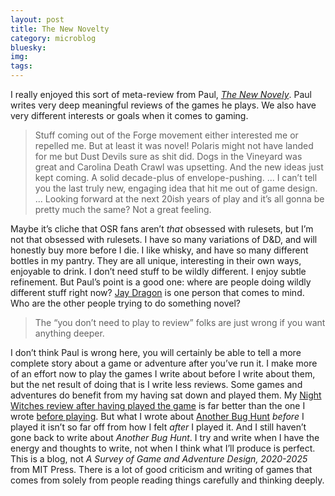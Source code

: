 ```yaml
---
layout: post
title: The New Novelty
category: microblog
bluesky:
img:
tags:
---
```


I really enjoyed this sort of meta-review from Paul, [_The New Novely_][1]. Paul writes very deep meaningful reviews of the games he plays. We also have very different interests or goals when it comes to gaming.

> Stuff coming out of the Forge movement either interested me or repelled me. But at least it was novel! Polaris might not have landed for me but Dust Devils sure as shit did. Dogs in the Vineyard was great and Carolina Death Crawl was upsetting. And the new ideas just kept coming. A solid decade-plus of envelope-pushing. ... I can’t tell you the last truly new, engaging idea that hit me out of game design. ... Looking forward at the next 20ish years of play and it’s all gonna be pretty much the same? Not a great feeling.

Maybe it’s cliche that OSR fans aren’t _that_ obsessed with rulesets, but I’m not that obsessed with rulesets. I have so many variations of D&D, and will honestly buy more before I die. I like whisky, and have so many different bottles in my pantry. They are all unique, interesting in their own ways, enjoyable to drink. I don’t need stuff to be wildly different. I enjoy subtle refinement. But Paul’s point is a good one: where are people doing wildly different stuff right now? [Jay Dragon][2] is one person that comes to mind. Who are the other people trying to do something novel?

> The “you don’t need to play to review” folks are just wrong if you want anything deeper.

I don’t think Paul is wrong here, you will certainly be able to tell a more complete story about a game or adventure after you’ve run it. I make more of an effort now to play the games I write about before I write about them, but the net result of doing that is I write less reviews. Some games and adventures do benefit from my having sat down and played them. My [Night Witches review after having played the game][3] is far better than the one I wrote [before playing][4]. But what I wrote about [Another Bug Hunt][5] _before_ I played it isn’t so far off from how I felt _after_ I played it. And I still haven’t gone back to write about _Another Bug Hunt_. I try and write when I have the energy and thoughts to write, not when I think what I’ll produce is perfect. This is a blog, not _A Survey of Game and Adventure Design, 2020-2025_ from MIT Press. There is a lot of good criticism and writing of games that comes from solely from people reading things carefully and thinking deeply.

[1]: https://www.indiegamereadingclub.com/indie-game-reading-club/the-new-novelty/
[2]: https://possumcreek.medium.com/the-expressionist-games-manifesto-122d8afd1fe2
[3]: /review/night-witches-reprise/
[4]: /review/night-witches/
[5]: /review/another-bug-hunt/
